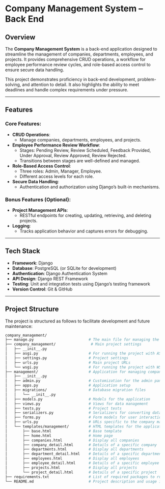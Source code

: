 # Company Management System – Back End

## Overview
The **Company Management System** is a back-end application designed to streamline the management of companies, departments, employees, and projects. It provides comprehensive CRUD operations, a workflow for employee performance review cycles, and role-based access control to ensure secure data handling.

This project demonstrates proficiency in back-end development, problem-solving, and attention to detail. It also highlights the ability to meet deadlines and handle complex requirements under pressure.

---

## Features
### Core Features:
- **CRUD Operations**:
  - Manage companies, departments, employees, and projects.
- **Employee Performance Review Workflow**:
  - Stages: Pending Review, Review Scheduled, Feedback Provided, Under Approval, Review Approved, Review Rejected.
  - Transitions between stages are well-defined and managed.
- **Role-Based Access Control**:
  - Three roles: Admin, Manager, Employee.
  - Different access levels for each role.
- **Secure Data Handling**:
  - Authentication and authorization using Django’s built-in mechanisms.

### Bonus Features (Optional):
- **Project Management APIs**:
  - RESTful endpoints for creating, updating, retrieving, and deleting projects.
- **Logging**:
  - Tracks application behavior and captures errors for debugging.

---

## Tech Stack
- **Framework**: Django
- **Database**: PostgreSQL (or SQLite for development)
- **Authentication**: Django Authentication System
- **API Design**: Django REST Framework
- **Testing**: Unit and integration tests using Django’s testing framework
- **Version Control**: Git & GitHub

---

## Project Structure
The project is structured as follows to facilitate development and future maintenance:

```bash
company_management/
├── manage.py                         # The main file for managing the project
├── company_management/                # Main project settings
│   ├── __init__.py
│   ├── asgi.py                       # For running the project with ASGI
│   ├── settings.py                   # Project settings
│   ├── urls.py                       # Main project URLs
│   └── wsgi.py                       # For running the project with WSGI
├── management/                       # Application for managing companies
│   ├── __init__.py
│   ├── admin.py                      # Customization for the admin panel
│   ├── apps.py                       # Application setup
│   ├── migrations/                   # Database migration files
│   │   └── __init__.py
│   ├── models.py                     # Models for the application
│   ├── views.py                      # Views for data management
│   ├── tests.py                      # Project tests
│   ├── serializers.py                # Serializers for converting data to JSON
│   ├── forms.py                      # Form models for user interaction
│   ├── urls.py                       # URLs specific to the company management app
│   └── templates/management/         # HTML templates for the application
│       ├── base.html                 # Base template
│       ├── home.html                 # Home page
│       ├── companies.html            # Display all companies
│       ├── company_detail.html       # Details of a specific company
│       ├── departments.html          # Display all departments
│       ├── department_detail.html    # Details of a specific department
│       ├── employees.html            # Display all employees
│       ├── employee_detail.html      # Details of a specific employee
│       ├── projects.html             # Display all projects
│       └── project_detail.html       # Details of a specific project
├── requirements.txt                  # List of required packages to run the project
└── README.md                         # Project description and usage instructions
